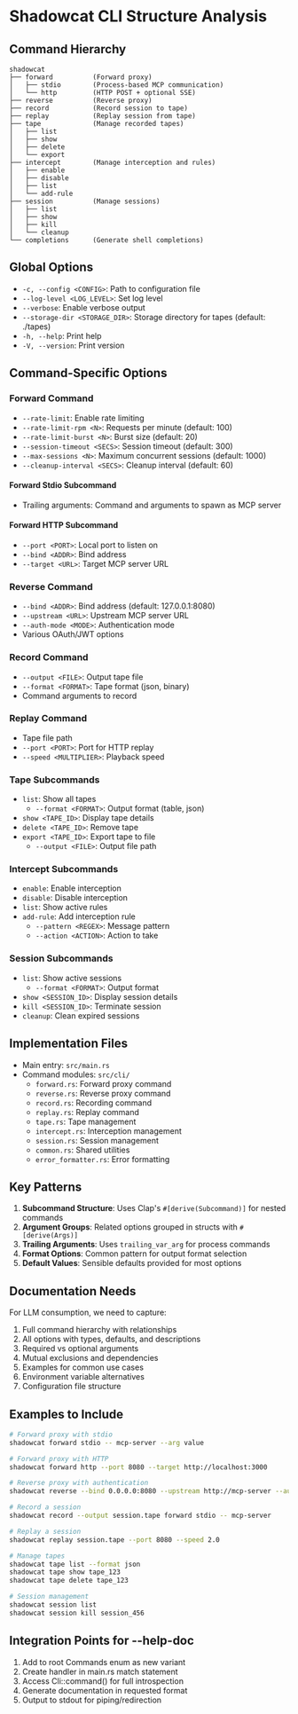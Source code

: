 # Shadowcat CLI Structure Analysis

## Command Hierarchy

```
shadowcat
├── forward          (Forward proxy)
│   ├── stdio        (Process-based MCP communication)
│   └── http         (HTTP POST + optional SSE)
├── reverse          (Reverse proxy)
├── record           (Record session to tape)
├── replay           (Replay session from tape)
├── tape             (Manage recorded tapes)
│   ├── list
│   ├── show
│   ├── delete
│   └── export
├── intercept        (Manage interception and rules)
│   ├── enable
│   ├── disable
│   ├── list
│   └── add-rule
├── session          (Manage sessions)
│   ├── list
│   ├── show
│   ├── kill
│   └── cleanup
└── completions      (Generate shell completions)
```

## Global Options

- `-c, --config <CONFIG>`: Path to configuration file
- `--log-level <LOG_LEVEL>`: Set log level
- `--verbose`: Enable verbose output
- `--storage-dir <STORAGE_DIR>`: Storage directory for tapes (default: ./tapes)
- `-h, --help`: Print help
- `-V, --version`: Print version

## Command-Specific Options

### Forward Command
- `--rate-limit`: Enable rate limiting
- `--rate-limit-rpm <N>`: Requests per minute (default: 100)
- `--rate-limit-burst <N>`: Burst size (default: 20)
- `--session-timeout <SECS>`: Session timeout (default: 300)
- `--max-sessions <N>`: Maximum concurrent sessions (default: 1000)
- `--cleanup-interval <SECS>`: Cleanup interval (default: 60)

#### Forward Stdio Subcommand
- Trailing arguments: Command and arguments to spawn as MCP server

#### Forward HTTP Subcommand
- `--port <PORT>`: Local port to listen on
- `--bind <ADDR>`: Bind address
- `--target <URL>`: Target MCP server URL

### Reverse Command
- `--bind <ADDR>`: Bind address (default: 127.0.0.1:8080)
- `--upstream <URL>`: Upstream MCP server URL
- `--auth-mode <MODE>`: Authentication mode
- Various OAuth/JWT options

### Record Command
- `--output <FILE>`: Output tape file
- `--format <FORMAT>`: Tape format (json, binary)
- Command arguments to record

### Replay Command
- Tape file path
- `--port <PORT>`: Port for HTTP replay
- `--speed <MULTIPLIER>`: Playback speed

### Tape Subcommands
- `list`: Show all tapes
  - `--format <FORMAT>`: Output format (table, json)
- `show <TAPE_ID>`: Display tape details
- `delete <TAPE_ID>`: Remove tape
- `export <TAPE_ID>`: Export tape to file
  - `--output <FILE>`: Output file path

### Intercept Subcommands
- `enable`: Enable interception
- `disable`: Disable interception
- `list`: Show active rules
- `add-rule`: Add interception rule
  - `--pattern <REGEX>`: Message pattern
  - `--action <ACTION>`: Action to take

### Session Subcommands
- `list`: Show active sessions
  - `--format <FORMAT>`: Output format
- `show <SESSION_ID>`: Display session details
- `kill <SESSION_ID>`: Terminate session
- `cleanup`: Clean expired sessions

## Implementation Files

- Main entry: `src/main.rs`
- Command modules: `src/cli/`
  - `forward.rs`: Forward proxy command
  - `reverse.rs`: Reverse proxy command
  - `record.rs`: Recording command
  - `replay.rs`: Replay command
  - `tape.rs`: Tape management
  - `intercept.rs`: Interception management
  - `session.rs`: Session management
  - `common.rs`: Shared utilities
  - `error_formatter.rs`: Error formatting

## Key Patterns

1. **Subcommand Structure**: Uses Clap's `#[derive(Subcommand)]` for nested commands
2. **Argument Groups**: Related options grouped in structs with `#[derive(Args)]`
3. **Trailing Arguments**: Uses `trailing_var_arg` for process commands
4. **Format Options**: Common pattern for output format selection
5. **Default Values**: Sensible defaults provided for most options

## Documentation Needs

For LLM consumption, we need to capture:
1. Full command hierarchy with relationships
2. All options with types, defaults, and descriptions
3. Required vs optional arguments
4. Mutual exclusions and dependencies
5. Examples for common use cases
6. Environment variable alternatives
7. Configuration file structure

## Examples to Include

```bash
# Forward proxy with stdio
shadowcat forward stdio -- mcp-server --arg value

# Forward proxy with HTTP
shadowcat forward http --port 8080 --target http://localhost:3000

# Reverse proxy with authentication
shadowcat reverse --bind 0.0.0.0:8080 --upstream http://mcp-server --auth-mode oauth

# Record a session
shadowcat record --output session.tape forward stdio -- mcp-server

# Replay a session
shadowcat replay session.tape --port 8080 --speed 2.0

# Manage tapes
shadowcat tape list --format json
shadowcat tape show tape_123
shadowcat tape delete tape_123

# Session management
shadowcat session list
shadowcat session kill session_456
```

## Integration Points for --help-doc

1. Add to root Commands enum as new variant
2. Create handler in main.rs match statement
3. Access Cli::command() for full introspection
4. Generate documentation in requested format
5. Output to stdout for piping/redirection